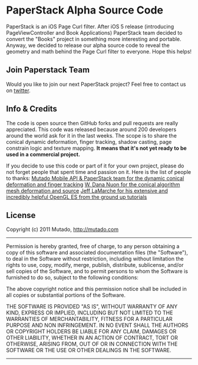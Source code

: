 # PaperStack Alpha Source Code

PaperStack is an iOS Page Curl filter.
After iOS 5 release (introducing PageViewController and Book Applications) PaperStack team decided to convert the "Books" project in something more interesting and portable. Anyway, we decided to release our alpha source code to reveal the geometry and math behind the Page Curl filter to everyone. Hope this helps!

## Join Paperstack Team

Would you like to join our next PaperStack project? Feel free to contact us on [twitter](https://twitter.com/lomanf).

## Info & Credits

The code is open source then GitHub forks and pull requests are really appreciated.
This code was released because around 200 developers around the world ask for it in the last weeks. The scope is to share the conical dynamic deformation, finger tracking, shadow casting, page constrain logic and texture mapping.
**It means that it's not yet ready to be used in a commercial project.**

If you decide to use this code or part of it for your own project, please do not forget people that spent time and passion on it. Here is the list of people to thanks:
[Mutado Mobile API & PaperStack team for the dynamic conical deformation and finger tracking](http://mutado.com/mobile)
[W. Dana Nuon for the conical algorithm mesh deformation and source](http://wdnuon.blogspot.com/2010/05/implementing-ibooks-page-curling-using.html)
[Jeff LaMarche for his extensive and incredibly helpful OpenGL ES from the ground up tutorials](http://iphonedevelopment.blogspot.com/2009/05/opengl-es-from-ground-up-table-of.html)

## License

Copyright (c) 2011 Mutado, http://mutado.com

-------------------------------------------------------------------

Permission is hereby granted, free of charge, to any person
obtaining a copy of this software and associated documentation
files (the "Software"), to deal in the Software without
restriction, including without limitation the rights to use,
copy, modify, merge, publish, distribute, sublicense, and/or sell
copies of the Software, and to permit persons to whom the
Software is furnished to do so, subject to the following
conditions:

The above copyright notice and this permission notice shall be
included in all copies or substantial portions of the Software.

THE SOFTWARE IS PROVIDED "AS IS", WITHOUT WARRANTY OF ANY KIND,
EXPRESS OR IMPLIED, INCLUDING BUT NOT LIMITED TO THE WARRANTIES
OF MERCHANTABILITY, FITNESS FOR A PARTICULAR PURPOSE AND
NON INFRINGEMENT. IN NO EVENT SHALL THE AUTHORS OR COPYRIGHT
HOLDERS BE LIABLE FOR ANY CLAIM, DAMAGES OR OTHER LIABILITY,
WHETHER IN AN ACTION OF CONTRACT, TORT OR OTHERWISE, ARISING
FROM, OUT OF OR IN CONNECTION WITH THE SOFTWARE OR THE USE OR
OTHER DEALINGS IN THE SOFTWARE.

-------------------------------------------------------------------
